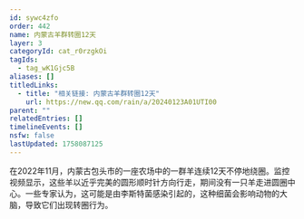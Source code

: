 ```yaml
---
id: sywc4zfo
order: 442
name: 内蒙古羊群转圈12天
layer: 3
categoryId: cat_r0rzgkOi
tagIds:
  - tag_wK1Gjc5B
aliases: []
titledLinks:
  - title: "相关链接: 内蒙古羊群转圈12天"
    url: https://new.qq.com/rain/a/20240123A01UTI00
parent: ""
relatedEntries: []
timelineEvents: []
nsfw: false
lastUpdated: 1758087125
---
```


在2022年11月，内蒙古包头市的一座农场中的一群羊连续12天不停地绕圈。监控视频显示，这些羊以近乎完美的圆形顺时针方向行走，期间没有一只羊走进圆圈中心。一些专家认为，这可能是由李斯特菌感染引起的，这种细菌会影响动物的大脑，导致它们出现转圈行为。